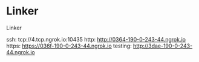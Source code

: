 # Linker
Linker

ssh: tcp://4.tcp.ngrok.io:10435 
http: http://0364-190-0-243-44.ngrok.io 
https: https://036f-190-0-243-44.ngrok.io 
testing: http://3dae-190-0-243-44.ngrok.io 